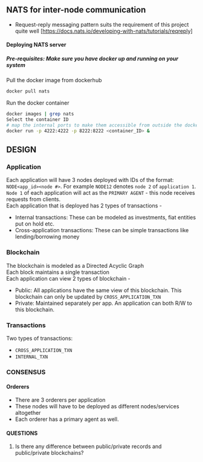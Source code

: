 ## NATS for inter-node communication

- Request-reply messaging pattern suits the requirement of this project quite well [https://docs.nats.io/developing-with-nats/tutorials/reqreply]


#### Deploying NATS server  
##### Pre-requisites: Make sure you have docker up and running on your system

Pull the docker image from dockerhub
```bash
docker pull nats
```
Run the docker container
```bash
docker images | grep nats
Select the container ID
# map the internal ports to make them accessible from outside the docker environment
docker run -p 4222:4222 -p 8222:8222 <container_ID> &  
```

## DESIGN

### Application
Each application will have 3 nodes deployed with IDs of the format: ```NODE<app_id><node #>```. For example ```NODE12```
denotes ```node 2``` of ```application 1```.  
```Node 1``` of each application will act as the ```PRIMARY AGENT``` - this node receives requests from clients.  
Each application that is deployed has 2 types of transactions -  
- Internal transactions: These can be modeled as investments, fiat entities put on hold etc.  
- Cross-application transactions: These can be simple transactions like lending/borrowing money  

### Blockchain
The blockchain is modeled as a Directed Acyclic Graph  
Each block maintains a single transaction  
Each application can view 2 types of blockchain -  
- Public: All applications have the same view of this blockchain. This blockchain can only be updated by ```CROSS_APPLICATION_TXN```
- Private: Maintained separately per app. An application can both R/W to this blockchain.  

### Transactions
Two types of transactions:
- ```CROSS_APPLICATION_TXN```  
- ```INTERNAL_TXN```

### CONSENSUS
#### Orderers
- There are 3 orderers per application  
- These nodes will have to be deployed as different nodes/services altogether
- Each orderer has a primary agent as well. 
#### QUESTIONS
1. Is there any difference between public/private records and public/private blockchains? 